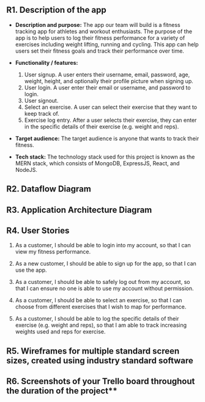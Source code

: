 ## R1.	Description of the app
- **Description and purpose:** The app our team will build is a fitness tracking app for athletes and workout enthusiasts. The purpose of the app is to help users to log their fitness performance for a variety of exercises including weight lifting, running and cycling. This app can help users set their fitness goals and track their performance over time.

- **Functionality / features:**
    1. User signup. A user enters their username, email, password, age, weight, height, and optionally their profile picture when signing up.
    2. User login. A user enter their email or username, and password to login.
    3. User signout.
    4. Select an exercise. A user can select their exercise that they want to keep track of.
    5. Exercise log entry. After a user selects their exercise, they can enter in the specific details of their exercise (e.g. weight and reps).

- **Target audience:** The target audience is anyone that wants to track their fitness.

- **Tech stack:** The technology stack used for this project is known as the MERN stack, which consists of MongoDB, ExpressJS, React, and NodeJS.

## R2.	Dataflow Diagram

## R3.	Application Architecture Diagram

## R4.	User Stories

1. As a customer, I should be able to login into my account, so that I can view my fitness performance.

2. As a new customer,  I should be able to sign up for the app, so that I can use the app.

3. As a customer, I should be able to safely log out from my account, so that I can ensure no one is able to use my account without permission.

4.  As a customer, I should be able to select an exercise, so that I can choose from different exercises that I wish to map for performance.

5. As a customer, I should be able to log the specific details of their exercise (e.g. weight and reps), so that I am able to track increasing weights used and reps for exercise.






## R5.	Wireframes for multiple standard screen sizes, created using industry standard software

## R6.	Screenshots of your Trello board throughout the duration of the project**